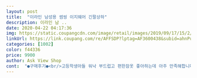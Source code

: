 ```yaml
---
layout: post 
title:  "이라인 남성용 썸씽 이지웨어 긴팔상하" 
description: 이라인 남 ..
date: 2020-04-22 04:17:36 
img: https://static.coupangcdn.com/image/retail/images/2019/09/17/15/2/95c8981e-b8a5-43a4-bf22-acd7bec38cb2.jpg 
linkUrl: https://link.coupang.com/re/AFFSDP?lptag=AF3600438&subid=ahnPublicAsk&pageKey=302277599&itemId=950843067&vendorItemId=5344607679&traceid=V0-113-eb6c92c5fe708eee 
categories: [1002] 
color: f44336 
price: 9900 
author: Ask View Shop 
cont:  "●구매후기●<br/>고등학생아들 워낙 부드럽고 편한잠옷 좋아하는데 아주 만족해합니다.<br/> 반팔로 같은디자인 추가주문했어요<br/>기대이상이네요<br/>남편 봄잠옷으로 구매했는데<br/>남편도 맘에들어합니다<br/>사진과 똑같아요~천이 부들부들해서 입기 좋을 듯 해요.<br/> 코로나땜에 집에만 있는 대학생 아들을 위해 구입했네요.<br/> 딱 좋아요^^<br/>" 
---
```

